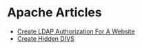 # Apache Articles 

  * [Create LDAP Authorization For A Website](create_ldap_authorizatoin_for_a_website.md)
  * [Create Hidden DIVS](create_hidden_divs.md)
